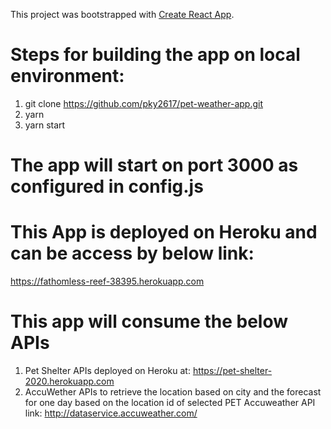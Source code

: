 This project was bootstrapped with [Create React App](https://github.com/facebook/create-react-app).

# Steps for building the app on local environment:

1. git clone https://github.com/pky2617/pet-weather-app.git
2. yarn
3. yarn start

# The app will start on port 3000 as configured in config.js

# This App is deployed on Heroku and can be access by below link:

https://fathomless-reef-38395.herokuapp.com

# This app will consume the below APIs

1. Pet Shelter APIs deployed on Heroku at: https://pet-shelter-2020.herokuapp.com
2. AccuWether APIs to retrieve the location based on city and the forecast for one day based on the location id of selected PET
   Accuweather API link: http://dataservice.accuweather.com/
